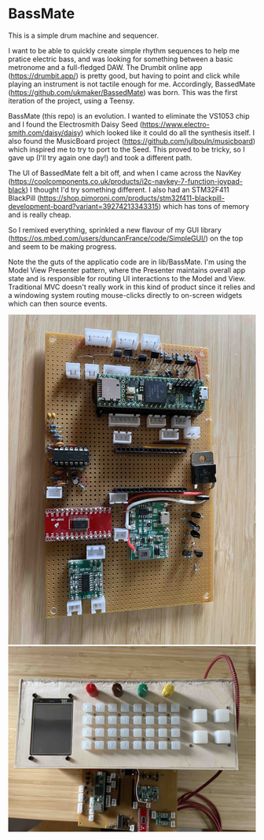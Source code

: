 # BassMate

This is a simple drum machine and sequencer.

I want to be able to quickly create simple rhythm sequences to help me pratice electric bass, and was looking for something between a basic metronome and a full-fledged DAW.
The Drumbit online app (https://drumbit.app/) is pretty good, but having to point and click while playing an instrument is not tactile enough for me.
Accordingly, BassedMate (https://github.com/ukmaker/BassedMate) was born. This was the first iteration of the project, using a Teensy.

BassMate (this repo) is an evolution. I wanted to eliminate the VS1053 chip and I found the Electrosmith Daisy Seed (https://www.electro-smith.com/daisy/daisy)
which looked like it could do all the synthesis itself. I also found the MusicBoard project (https://github.com/julbouln/musicboard) which inspired me
to try to port to the Seed. This proved to be tricky, so I gave up (I'll try again one day!) and took a different path.

The UI of BassedMate felt a bit off, and when I came across the NavKey (https://coolcomponents.co.uk/products/i2c-navkey-7-function-joypad-black)
I thought I'd try something different. I also had an STM32F411 BlackPill (https://shop.pimoroni.com/products/stm32f411-blackpill-development-board?variant=39274213343315)
which has tons of memory and is really cheap.

So I remixed everything, sprinkled a new flavour of my GUI library (https://os.mbed.com/users/duncanFrance/code/SimpleGUI/) on the top and seem to be making 
progress. 

Note the the guts of the applicatio code are in lib/BassMate. I'm using the Model View Presenter pattern, where the Presenter maintains overall app state and 
is responsible for routing UI interactions to the Model and View. Traditional MVC doesn't really work in this kind of product since it relies and
a windowing system routing mouse-clicks directly to on-screen widgets which can then source events.

![The Teensy Board](https://raw.githubusercontent.com/ukmaker/BassMate/master/assets/BassedMate-MainBoard.jpeg)
![The Prototype UI](https://raw.githubusercontent.com/ukmaker/BassMate/master/assets/BassedMate-Top.jpeg)
